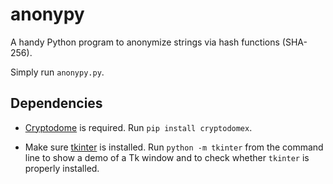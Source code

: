 # anonypy
A handy Python program to anonymize strings via hash functions (SHA-256).

Simply run `anonypy.py`.

## Dependencies
* [Cryptodome](https://pypi.org/project/pycryptodome) is required. Run `pip install cryptodomex`.

* Make sure [tkinter](https://docs.python.org/3/library/tkinter.html) is installed. Run ```python -m tkinter``` from the command line to show a demo of a Tk window and to check whether `tkinter` is properly installed.
